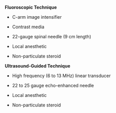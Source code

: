 **Fluoroscopic Technique**

- C-arm image intensifier

- Contrast media

- 22-gauge spinal needle (9 cm length)

- Local anesthetic

- Non-particulate steroid

**Ultrasound-Guided Technique**

- High frequency (6 to 13 MHz) linear transducer

- 22 to 25 gauge echo-enhanced needle

- Local anesthetic

- Non-particulate steroid